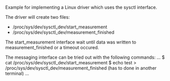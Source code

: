  Example for implementing a Linux driver which uses the sysctl interface.
 
 The driver will create two files:
 * /proc/sys/dev/sysctl_dev/start_measurement
 * /proc/sys/dev/sysctl_dev/measurement_finished
 
 The start_measurement interface wait until data was written to measurement_finished or a timeout occured.
 
 The messaging interface  can be tried out with the following commands:
 ...
 $ cat /proc/sys/dev/sysctl_dev/start_measurement
 $ echo test > /proc/sys/dev/sysctl_dev/measurement_finished (has to done in another terminal)
 ...
